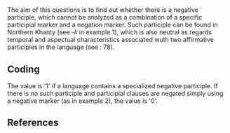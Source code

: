 # [](ParameterTable?__template__=property.md&property=Name#cldf:UT058)

The aim of this questions is to find out whether there is a negative participle, which cannot be analyzed as a 
combination of a specific participial marker and a negation marker. Such participle can be found in Northern Khanty 
(see *-li* in example 1), which is also neutral as regards temporal and aspectual characteristics associated wuth two 
affirmative participles in the language (see [](Source?ref&with_internal_ref_link#cldf:shagal_overview_2018): 78).

[](ExampleTable?example_id=1&with_internal_ref_link#cldf:UT053-1a)

## Coding

The value is '1' if a language contains a specialized negative participle. If there is no such participle and participial clauses are negated simply using a negative marker (as in example 2), the value is '0'. 

[](ExampleTable?example_id=2&with_internal_ref_link#cldf:UT058-2)

## References

[](Source?cited_only#cldf:__all__)
